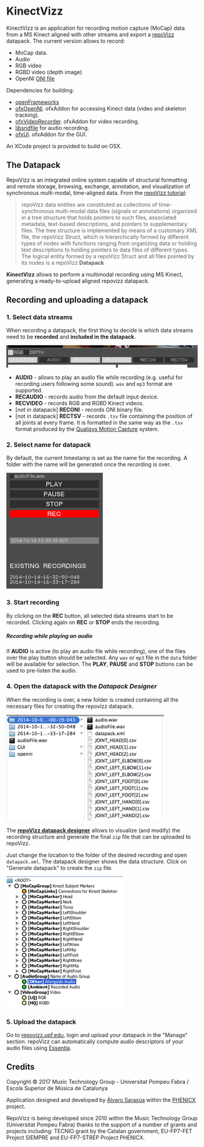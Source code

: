 # KinectVizz

KinectVizz is an application for recording motion capture (MoCap) data from a MS Kinect aligned with other streams and export a [repoVizz](http://repoVizz.upf.edu/) datapack. The current version allows to record:

* MoCap data.
* Audio
* RGB video
* RGBD video (depth image) 
* OpenNI [ONI file](http://structure.io/openni) 

Dependencies for building:
* [openFrameworks](http://www.openframeworks.cc/)
* [ofxOpenNI](https://github.com/gameoverhack/ofxOpenNI). ofxAddon for accessing Kinect data (video and skeleton tracking).
* [ofxVideoRecorder](https://github.com/timscaffidi/ofxVideoRecorder). ofxAddon for video recording.
* [libsndfile](http://www.mega-nerd.com/libsndfile/) for audio recording.
* [ofxUI](https://github.com/rezaali/ofxUI). ofxAddon for the GUI.

An XCode project is provided to build on OSX.

## The Datapack
RepoVizz is an integrated online system capable of structural formatting and remote storage, browsing, exchange, annotation, and visualization of synchronous multi-modal, time-aligned data.
From the [repoVizz tutorial](http://repoVizz.upf.edu/misc/repoVizzTutorial.pdf):

>repoVizz data entities are constituted as collections of time-synchronous multi-modal data files (signals or annotations) organized in a tree structure that holds pointers to such files, associated metadata, text-based descriptions, and pointers to supplementary files. The tree structure is implemented by means of a customary XML file, the repoVizz Struct, which is hierarchically formed by different types of nodes with functions ranging from organizing data or holding text descriptions to holding pointers to data files of different types. The logical entity formed by a repoVizz Struct and all files pointed by its nodes is a repoVizz **Datapack**

**KinectVizz** allows to perform a multimodal recording using MS Kinect, generating a ready-to-upload aligned repovizz datapack.

## Recording and uploading a datapack

### 1. Select data streams
When recording a datapack, the first thing to decide is which data streams need to be **recorded** and **included in the datapack**.

![Menu1](menu1.png)

* **AUDIO** - allows to play an audio file while recording (e.g. useful for recording users following some sound). `wav` and `mp3` format are supported.
* **RECAUDIO** - records audio from the default input device.
* **RECVIDEO** - records RGB and RGBD Kinect videos.
* [not in datapack] **RECONI** - records ONI binary file.
* [not in datapack] **RECTSV** - records `.tsv` file containing the position of all joints at every frame. It is formatted in the same way as the `.tsv` format produced by the [Qualisys Motion Capture](http://www.qualisys.com/) system.

### 2. Select name for datapack
By default, the current timestamp is set as the name for the recording. A folder with the name will be generated once the recording is over.

![Menu2](menu2.png)

### 3. Start recording
By clicking on the **REC** button, all selected data streams start to be recorded. Clicking again on **REC** or **STOP** ends the recording.

##### Recording while playing an audio
If **AUDIO** is active (to play an audio file while recording), one of the files over the play button should be selected. Any `wav` or `mp3` file in the `data` folder will be available for selection. The **PLAY**, **PAUSE** and **STOP** buttons can be used to pre-listen the audio.

### 4. Open the datapack with the *Datapack Designer*
When the recording is over, a new folder is created containing all the necessary files for creating the repovizz datapack.

![Data](data.png)

The [**repoVizz datapack designer**](http://repovizz.upf.edu/designer/) allows to visualize (and modify) the recording structure and generate the final `zip` file that can be uploaded to repoVizz.

Just change the location to the folder of the desired recording and open `datapack.xml`. The datapack designer shows the data structure. Click on "Generate datapack" to create the `zip` file.

![Designer](designer.png)

### 5. Upload the datapack
Go to [repovizz.upf.edu](http://repovizz.upf.edu), login and upload your datapack in the "Manage" section. repoVizz can automatically compute audio descriptors of your audio files using [Essentia](http://essentia.upf.edu/).

## Credits
Copyright © 2017  Music Technology Group - Universitat Pompeu Fabra / Escola Superior de Música de Catalunya

Application designed and developed by [Álvaro Sarasúa](http://www.alvarosarasua.com) within the [PHENICX](http://phenicx.upf.edu) project.

RepoVizz is being developed since 2010 within the Music Technology Group (Universitat Pompeu Fabra) thanks to the support of a number of grants and projects including: TECNIO grant by the Catalan government, EU-FP7-FET Project SIEMPRE and EU-FP7-STREP Project PHENICX.

